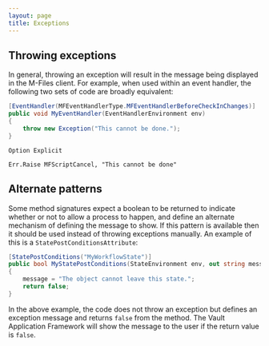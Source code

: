 ```yaml
---
layout: page
title: Exceptions
---
```


## Throwing exceptions

In general, throwing an exception will result in the message being displayed in the M-Files client.  For example, when used within an event handler, the following two sets of code are broadly equivalent:

```csharp
[EventHandler(MFEventHandlerType.MFEventHandlerBeforeCheckInChanges)]
public void MyEventHandler(EventHandlerEnvironment env)
{
	throw new Exception("This cannot be done.");
}
```

```vbscript
Option Explicit

Err.Raise MFScriptCancel, "This cannot be done"
```

## Alternate patterns

Some method signatures expect a boolean to be returned to indicate whether or not to allow a process to happen, and define an alternate mechanism of defining the message to show.  If this pattern is available then it should be used instead of throwing exceptions manually.  An example of this is a `StatePostConditionsAttribute`:

```csharp
[StatePostConditions("MyWorkflowState")]
public bool MyStatePostConditions(StateEnvironment env, out string message)
{
	message = "The object cannot leave this state.";
	return false;
}
```

In the above example, the code does not throw an exception but defines an exception message and returns `false` from the method.  The Vault Application Framework will show the message to the user if the return value is `false`.

